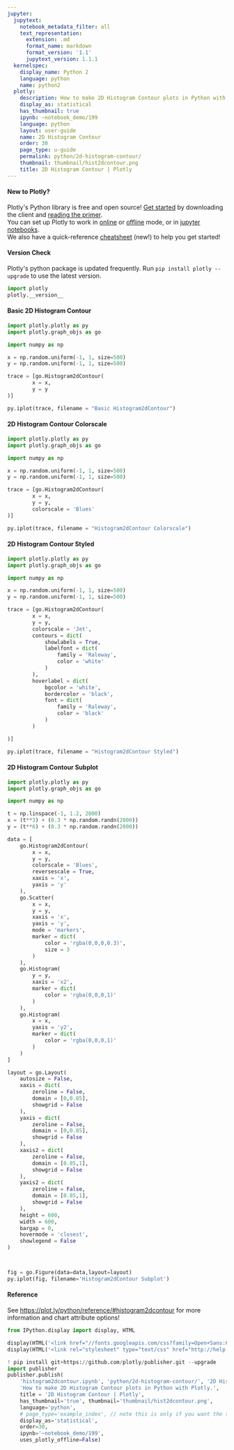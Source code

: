 ```yaml
---
jupyter:
  jupytext:
    notebook_metadata_filter: all
    text_representation:
      extension: .md
      format_name: markdown
      format_version: '1.1'
      jupytext_version: 1.1.1
  kernelspec:
    display_name: Python 2
    language: python
    name: python2
  plotly:
    description: How to make 2D Histogram Contour plots in Python with Plotly.
    display_as: statistical
    has_thumbnail: true
    ipynb: ~notebook_demo/199
    language: python
    layout: user-guide
    name: 2D Histogram Contour
    order: 30
    page_type: u-guide
    permalink: python/2d-histogram-contour/
    thumbnail: thumbnail/hist2dcontour.png
    title: 2D Histogram Contour | Plotly
---
```


#### New to Plotly?
Plotly's Python library is free and open source! [Get started](https://plot.ly/python/getting-started/) by downloading the client and [reading the primer](https://plot.ly/python/getting-started/).
<br>You can set up Plotly to work in [online](https://plot.ly/python/getting-started/#initialization-for-online-plotting) or [offline](https://plot.ly/python/getting-started/#initialization-for-offline-plotting) mode, or in [jupyter notebooks](https://plot.ly/python/getting-started/#start-plotting-online).
<br>We also have a quick-reference [cheatsheet](https://images.plot.ly/plotly-documentation/images/python_cheat_sheet.pdf) (new!) to help you get started!


#### Version Check
Plotly's python package is updated frequently. Run `pip install plotly --upgrade` to use the latest version.

```python
import plotly
plotly.__version__
```

#### Basic 2D Histogram Contour

```python
import plotly.plotly as py
import plotly.graph_objs as go

import numpy as np

x = np.random.uniform(-1, 1, size=500)
y = np.random.uniform(-1, 1, size=500)

trace = [go.Histogram2dContour(
        x = x,
        y = y
)]

py.iplot(trace, filename = "Basic Histogram2dContour")
```

#### 2D Histogram Contour Colorscale

```python
import plotly.plotly as py
import plotly.graph_objs as go

import numpy as np

x = np.random.uniform(-1, 1, size=500)
y = np.random.uniform(-1, 1, size=500)

trace = [go.Histogram2dContour(
        x = x,
        y = y,
        colorscale = 'Blues'
)]

py.iplot(trace, filename = "Histogram2dContour Colorscale")
```

#### 2D Histogram Contour Styled

```python
import plotly.plotly as py
import plotly.graph_objs as go

import numpy as np

x = np.random.uniform(-1, 1, size=500)
y = np.random.uniform(-1, 1, size=500)

trace = [go.Histogram2dContour(
        x = x,
        y = y,
        colorscale = 'Jet',
        contours = dict(
            showlabels = True,
            labelfont = dict(
                family = 'Raleway',
                color = 'white'
            )
        ),
        hoverlabel = dict(
            bgcolor = 'white',
            bordercolor = 'black',
            font = dict(
                family = 'Raleway',
                color = 'black'
            )
        )

)]

py.iplot(trace, filename = "Histogram2dContour Styled")
```

#### 2D Histogram Contour Subplot

```python
import plotly.plotly as py
import plotly.graph_objs as go

import numpy as np

t = np.linspace(-1, 1.2, 2000)
x = (t**3) + (0.3 * np.random.randn(2000))
y = (t**6) + (0.3 * np.random.randn(2000))

data = [
    go.Histogram2dContour(
        x = x,
        y = y,
        colorscale = 'Blues',
        reversescale = True,
        xaxis = 'x',
        yaxis = 'y'
    ),
    go.Scatter(
        x = x,
        y = y,
        xaxis = 'x',
        yaxis = 'y',
        mode = 'markers',
        marker = dict(
            color = 'rgba(0,0,0,0.3)',
            size = 3
        )
    ),
    go.Histogram(
        y = y,
        xaxis = 'x2',
        marker = dict(
            color = 'rgba(0,0,0,1)'
        )
    ),
    go.Histogram(
        x = x,
        yaxis = 'y2',
        marker = dict(
            color = 'rgba(0,0,0,1)'
        )
    )
]

layout = go.Layout(
    autosize = False,
    xaxis = dict(
        zeroline = False,
        domain = [0,0.85],
        showgrid = False
    ),
    yaxis = dict(
        zeroline = False,
        domain = [0,0.85],
        showgrid = False
    ),
    xaxis2 = dict(
        zeroline = False,
        domain = [0.85,1],
        showgrid = False
    ),
    yaxis2 = dict(
        zeroline = False,
        domain = [0.85,1],
        showgrid = False
    ),
    height = 600,
    width = 600,
    bargap = 0,
    hovermode = 'closest',
    showlegend = False
)



fig = go.Figure(data=data,layout=layout)
py.iplot(fig, filename='Histogram2dContour Subplot')
```

#### Reference
See https://plot.ly/python/reference/#histogram2dcontour for more information and chart attribute options!

```python
from IPython.display import display, HTML

display(HTML('<link href="//fonts.googleapis.com/css?family=Open+Sans:600,400,300,200|Inconsolata|Ubuntu+Mono:400,700" rel="stylesheet" type="text/css" />'))
display(HTML('<link rel="stylesheet" type="text/css" href="http://help.plot.ly/documentation/all_static/css/ipython-notebook-custom.css">'))

! pip install git+https://github.com/plotly/publisher.git --upgrade
import publisher
publisher.publish(
    'histogram2dcontour.ipynb', 'python/2d-histogram-contour/', '2D Histogram Contour',
    'How to make 2D Histogram Contour plots in Python with Plotly.',
    title = '2D Histogram Contour | Plotly',
    has_thumbnail='true', thumbnail='thumbnail/hist2dcontour.png',
    language='python',
    # page_type='example_index', // note this is only if you want the tutorial to appear on the main page: plot.ly/python
    display_as='statistical',
    order=30,
    ipynb='~notebook_demo/199',
    uses_plotly_offline=False)
```

```python

```